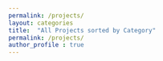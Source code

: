 ```yaml
---
permalink: /projects/
layout: categories
title:  "All Projects sorted by Category"
permalink: /projects/
author_profile : true
---
```

